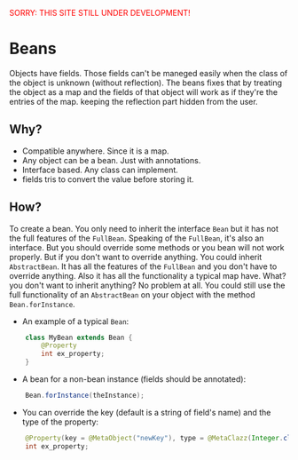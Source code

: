 <font color="red">SORRY: THIS SITE STILL UNDER DEVELOPMENT!</font>

# Beans
Objects have fields. Those fields can't be maneged easily when the class of
the object is unknown (without reflection). The beans fixes that by treating
the object as a map and the fields of that object will work as if they're
the entries of the map. keeping the reflection part hidden from the user.

## Why?
- Compatible anywhere. Since it is a map.
- Any object can be a bean. Just with annotations.
- Interface based. Any class can implement.
- fields tris to convert the value before storing it.

## How?
To create a bean. You only need to inherit the interface `Bean` but it has not the
full features of the `FullBean`. Speaking of the `FullBean`, it's also an interface.
But you should override some methods or you bean will not work properly. But if you
don't want to override anything. You could inherit `AbstractBean`. It has all the 
features of the `FullBean` and you don't have to override anything. Also it has all
the functionality a typical map have. What? you don't want to inherit anything?
No problem at all. You could still use the full functionality of an `AbstractBean`
on your object with the method `Bean.forInstance`.

- An example of a typical `Bean`:

```java 
    class MyBean extends Bean {
        @Property
        int ex_property;
    }
```

- A bean for a non-bean instance (fields should be annotated):

```java 
    Bean.forInstance(theInstance);
```

- You can override the key (default is a string of field's name) and the type of the property:

```java 
    @Property(key = @MetaObject("newKey"), type = @MetaClazz(Integer.class))
    int ex_property;
```
